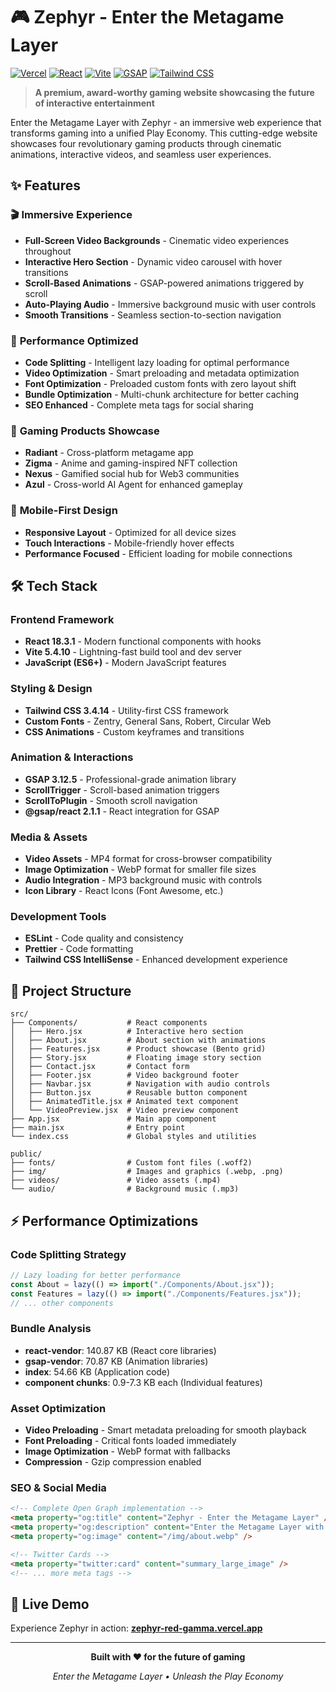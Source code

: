 # 🎮 Zephyr - Enter the Metagame Layer

[![Vercel](https://img.shields.io/badge/Deployed%20on-Vercel-black?logo=vercel)](https://zephyr-red-gamma.vercel.app/)
[![React](https://img.shields.io/badge/React-18.3.1-blue?logo=react)](https://reactjs.org/)
[![Vite](https://img.shields.io/badge/Vite-5.4.10-646CFF?logo=vite)](https://vitejs.dev/)
[![GSAP](https://img.shields.io/badge/GSAP-3.12.5-88CE02?logo=greensock)](https://greensock.com/)
[![Tailwind CSS](https://img.shields.io/badge/Tailwind-3.4.14-06B6D4?logo=tailwindcss)](https://tailwindcss.com/)

> **A premium, award-worthy gaming website showcasing the future of interactive entertainment**

Enter the Metagame Layer with Zephyr - an immersive web experience that transforms gaming into a unified Play Economy. This cutting-edge website showcases four revolutionary gaming products through cinematic animations, interactive videos, and seamless user experiences.

## ✨ Features

### 🎬 **Immersive Experience**
- **Full-Screen Video Backgrounds** - Cinematic video experiences throughout
- **Interactive Hero Section** - Dynamic video carousel with hover transitions
- **Scroll-Based Animations** - GSAP-powered animations triggered by scroll
- **Auto-Playing Audio** - Immersive background music with user controls
- **Smooth Transitions** - Seamless section-to-section navigation

### 🚀 **Performance Optimized**
- **Code Splitting** - Intelligent lazy loading for optimal performance
- **Video Optimization** - Smart preloading and metadata optimization
- **Font Optimization** - Preloaded custom fonts with zero layout shift
- **Bundle Optimization** - Multi-chunk architecture for better caching
- **SEO Enhanced** - Complete meta tags for social sharing

### 🎯 **Gaming Products Showcase**
- **Radiant** - Cross-platform metagame app
- **Zigma** - Anime and gaming-inspired NFT collection
- **Nexus** - Gamified social hub for Web3 communities  
- **Azul** - Cross-world AI Agent for enhanced gameplay

### 📱 **Mobile-First Design**
- **Responsive Layout** - Optimized for all device sizes
- **Touch Interactions** - Mobile-friendly hover effects
- **Performance Focused** - Efficient loading for mobile connections

## 🛠 Tech Stack

### **Frontend Framework**
- **React 18.3.1** - Modern functional components with hooks
- **Vite 5.4.10** - Lightning-fast build tool and dev server
- **JavaScript (ES6+)** - Modern JavaScript features

### **Styling & Design**
- **Tailwind CSS 3.4.14** - Utility-first CSS framework
- **Custom Fonts** - Zentry, General Sans, Robert, Circular Web
- **CSS Animations** - Custom keyframes and transitions

### **Animation & Interactions**
- **GSAP 3.12.5** - Professional-grade animation library
- **ScrollTrigger** - Scroll-based animation triggers
- **ScrollToPlugin** - Smooth scroll navigation
- **@gsap/react 2.1.1** - React integration for GSAP

### **Media & Assets**
- **Video Assets** - MP4 format for cross-browser compatibility
- **Image Optimization** - WebP format for smaller file sizes
- **Audio Integration** - MP3 background music with controls
- **Icon Library** - React Icons (Font Awesome, etc.)

### **Development Tools**
- **ESLint** - Code quality and consistency
- **Prettier** - Code formatting
- **Tailwind CSS IntelliSense** - Enhanced development experience
  
## 📁 Project Structure

```
src/
├── Components/           # React components
│   ├── Hero.jsx          # Interactive hero section
│   ├── About.jsx         # About section with animations
│   ├── Features.jsx      # Product showcase (Bento grid)
│   ├── Story.jsx         # Floating image story section
│   ├── Contact.jsx       # Contact form
│   ├── Footer.jsx        # Video background footer
│   ├── Navbar.jsx        # Navigation with audio controls
│   ├── Button.jsx        # Reusable button component
│   ├── AnimatedTitle.jsx # Animated text component
│   └── VideoPreview.jsx  # Video preview component
├── App.jsx               # Main app component
├── main.jsx              # Entry point
└── index.css             # Global styles and utilities

public/
├── fonts/                # Custom font files (.woff2)
├── img/                  # Images and graphics (.webp, .png)
├── videos/               # Video assets (.mp4)
└── audio/                # Background music (.mp3)
```

## ⚡ Performance Optimizations

### **Code Splitting Strategy**
```javascript
// Lazy loading for better performance
const About = lazy(() => import("./Components/About.jsx"));
const Features = lazy(() => import("./Components/Features.jsx"));
// ... other components
```

### **Bundle Analysis**
- **react-vendor**: 140.87 KB (React core libraries)
- **gsap-vendor**: 70.87 KB (Animation libraries)  
- **index**: 54.66 KB (Application code)
- **component chunks**: 0.9-7.3 KB each (Individual features)

### **Asset Optimization**
- **Video Preloading** - Smart metadata preloading for smooth playback
- **Font Preloading** - Critical fonts loaded immediately
- **Image Optimization** - WebP format with fallbacks
- **Compression** - Gzip compression enabled

### **SEO & Social Media**
```html
<!-- Complete Open Graph implementation -->
<meta property="og:title" content="Zephyr - Enter the Metagame Layer" />
<meta property="og:description" content="Enter the Metagame Layer with Zephyr..." />
<meta property="og:image" content="/img/about.webp" />

<!-- Twitter Cards -->
<meta property="twitter:card" content="summary_large_image" />
<!-- ... more meta tags -->
```


## 🚀 Live Demo

Experience Zephyr in action: **[zephyr-red-gamma.vercel.app](https://zephyr-red-gamma.vercel.app/)**

---

<div align="center">

**Built with ❤️ for the future of gaming**

*Enter the Metagame Layer • Unleash the Play Economy*

</div>
